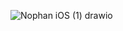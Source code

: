 ![Nophan iOS (1) drawio](https://github.com/guardian/nophan/assets/107039878/e27cdbf6-f28d-4deb-bf68-09cb4c553a88)
